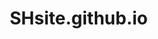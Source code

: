 # SHsite.github.io
<!DOCTYPE html>
<html lang="ko">
<head>
    <meta charset="UTF-8">
    <meta name="viewport" content="width=device-width, initial-scale=1.0">
    <title>팀효과성 진단 리포트 자동화 시스템</title>
    <script src="https://cdnjs.cloudflare.com/ajax/libs/Chart.js/3.9.1/chart.min.js"></script>
    <script src="https://cdnjs.cloudflare.com/ajax/libs/PapaParse/5.4.1/papaparse.min.js"></script>
    <style>
        * {
            margin: 0;
            padding: 0;
            box-sizing: border-box;
        }
        
        body {
            font-family: 'Malgun Gothic', '맑은 고딕', sans-serif;
            line-height: 1.6;
            color: #333;
            background: linear-gradient(135deg, #667eea 0%, #764ba2 100%);
            min-height: 100vh;
        }
        
        .container {
            max-width: 1200px;
            margin: 0 auto;
            padding: 20px;
        }
        
        .header {
            background: rgba(255, 255, 255, 0.95);
            backdrop-filter: blur(10px);
            border-radius: 20px;
            padding: 30px;
            margin-bottom: 30px;
            box-shadow: 0 20px 40px rgba(0, 0, 0, 0.1);
            text-align: center;
        }
        
        .header h1 {
            color: #2c3e50;
            margin-bottom: 10px;
            font-size: 2.5em;
            font-weight: 700;
        }
        
        .header p {
            color: #7f8c8d;
            font-size: 1.1em;
        }
        
        .input-section, .report-section {
            background: rgba(255, 255, 255, 0.95);
            backdrop-filter: blur(10px);
            border-radius: 20px;
            padding: 30px;
            margin-bottom: 30px;
            box-shadow: 0 20px 40px rgba(0, 0, 0, 0.1);
        }
        
        .section-title {
            color: #2c3e50;
            margin-bottom: 25px;
            font-size: 1.8em;
            font-weight: 600;
            border-bottom: 3px solid #3498db;
            padding-bottom: 10px;
        }
        
        .form-group {
            margin-bottom: 20px;
        }
        
        .form-group label {
            display: block;
            margin-bottom: 8px;
            font-weight: 600;
            color: #2c3e50;
        }
        
        .form-group input, .form-group select {
            width: 100%;
            padding: 12px;
            border: 2px solid #e0e0e0;
            border-radius: 10px;
            font-size: 16px;
            transition: border-color 0.3s ease;
        }
        
        .form-group input:focus, .form-group select:focus {
            outline: none;
            border-color: #3498db;
        }
        
        .file-upload {
            border: 2px dashed #3498db;
            border-radius: 10px;
            padding: 30px;
            text-align: center;
            background: #f8f9fa;
            cursor: pointer;
            transition: all 0.3s ease;
        }
        
        .file-upload:hover {
            background: #e3f2fd;
            border-color: #2196f3;
        }
        
        .file-upload input {
            display: none;
        }
        
        .btn {
            background: linear-gradient(135deg, #667eea 0%, #764ba2 100%);
            color: white;
            border: none;
            padding: 15px 30px;
            border-radius: 50px;
            cursor: pointer;
            font-size: 16px;
            font-weight: 600;
            transition: all 0.3s ease;
            box-shadow: 0 10px 20px rgba(0, 0, 0, 0.1);
        }
        
        .btn:hover {
            transform: translateY(-2px);
            box-shadow: 0 15px 30px rgba(0, 0, 0, 0.2);
        }
        
        .btn-group {
            display: flex;
            gap: 15px;
            margin-top: 20px;
        }
        
        .report-content {
            display: none;
        }
        
        .report-header {
            display: flex;
            justify-content: space-between;
            align-items: center;
            margin-bottom: 30px;
            padding-bottom: 20px;
            border-bottom: 2px solid #e0e0e0;
        }
        
        .company-info h2 {
            color: #2c3e50;
            margin-bottom: 5px;
        }
        
        .company-info p {
            color: #7f8c8d;
        }
        
        .logo-container {
            max-width: 150px;
            max-height: 80px;
        }
        
        .logo-container img {
            max-width: 100%;
            max-height: 100%;
            object-fit: contain;
        }
        
        .stats-grid {
            display: grid;
            grid-template-columns: repeat(auto-fit, minmax(200px, 1fr));
            gap: 20px;
            margin-bottom: 30px;
        }
        
        .stat-card {
            background: linear-gradient(135deg, #667eea 0%, #764ba2 100%);
            color: white;
            padding: 20px;
            border-radius: 15px;
            text-align: center;
            box-shadow: 0 10px 20px rgba(0, 0, 0, 0.1);
        }
        
        .stat-card h3 {
            font-size: 2em;
            margin-bottom: 5px;
        }
        
        .stat-card p {
            opacity: 0.9;
        }
        
        .chart-container {
            margin: 30px 0;
            background: white;
            border-radius: 15px;
            padding: 20px;
            box-shadow: 0 5px 15px rgba(0, 0, 0, 0.1);
        }
        
        .findings {
            background: #f8f9fa;
            border-left: 5px solid #3498db;
            padding: 20px;
            margin: 20px 0;
            border-radius: 0 10px 10px 0;
        }
        
        .findings h4 {
            color: #2c3e50;
            margin-bottom: 15px;
        }
        
        .findings ul {
            list-style: none;
            padding-left: 0;
        }
        
        .findings li {
            margin-bottom: 8px;
            padding-left: 20px;
            position: relative;
        }
        
        .findings li:before {
            content: "▶";
            color: #3498db;
            position: absolute;
            left: 0;
        }
        
        .factor-details {
            display: grid;
            grid-template-columns: repeat(auto-fit, minmax(300px, 1fr));
            gap: 20px;
            margin: 30px 0;
        }
        
        .factor-card {
            background: white;
            border-radius: 15px;
            padding: 20px;
            box-shadow: 0 5px 15px rgba(0, 0, 0, 0.1);
            border-top: 4px solid;
        }
        
        .factor-card.direction { border-top-color: #e74c3c; }
        .factor-card.relationship { border-top-color: #f39c12; }
        .factor-card.execution { border-top-color: #27ae60; }
        .factor-card.arrangement { border-top-color: #3498db; }
        .factor-card.management { border-top-color: #9b59b6; }
        .factor-card.agility { border-top-color: #1abc9c; }
        
        .factor-card h4 {
            margin-bottom: 15px;
            color: #2c3e50;
        }
        
        .score-display {
            font-size: 1.5em;
            font-weight: bold;
            margin-bottom: 10px;
        }
        
        .gap-display {
            font-size: 0.9em;
            color: #7f8c8d;
        }
        
        .subjective-responses {
            background: #f8f9fa;
            border-radius: 15px;
            padding: 25px;
            margin: 30px 0;
        }
        
        .response-category {
            margin-bottom: 25px;
        }
        
        .response-category h4 {
            color: #2c3e50;
            margin-bottom: 15px;
            padding-bottom: 8px;
            border-bottom: 2px solid #3498db;
        }
        
        .response-list {
            background: white;
            border-radius: 10px;
            padding: 15px;
            margin-top: 10px;
        }
        
        .response-item {
            margin-bottom: 10px;
            padding: 8px 12px;
            background: #f1f3f4;
            border-radius: 8px;
            font-size: 0.95em;
        }
        
        @media print {
            body {
                background: white;
                color: black;
            }
            
            .input-section {
                display: none;
            }
            
            .report-content {
                display: block !important;
            }
            
            .btn-group {
                display: none;
            }
            
            .chart-container {
                page-break-inside: avoid;
            }
        }
        
        .hidden {
            display: none;
        }
    </style>
</head>
<body>
    <div class="container">
        <!-- Header -->
        <div class="header">
            <h1>팀효과성 진단 리포트 자동화 시스템</h1>
            <p>DREAM+A 모델 기반 팀효과성 진단 및 리포트 생성</p>
        </div>

        <!-- Input Section -->
        <div class="input-section" id="inputSection">
            <h2 class="section-title">📊 진단 정보 입력</h2>
            
            <div class="form-group">
                <label for="companyName">회사명</label>
                <input type="text" id="companyName" placeholder="예: 서울대학교병원 건강증진센터">
            </div>
            
            <div class="form-group">
                <label for="teamName">팀/부서명</label>
                <input type="text" id="teamName" placeholder="예: 건강증진센터">
            </div>
            
            <div class="form-group">
                <label for="reportDate">진단일자</label>
                <input type="date" id="reportDate">
            </div>
            
            <div class="form-group">
                <label for="totalMembers">전체 인원</label>
                <input type="number" id="totalMembers" placeholder="36" min="1">
            </div>
            
            <div class="form-group">
                <label for="leaderCount">팀장 수</label>
                <input type="number" id="leaderCount" placeholder="1" min="1">
            </div>
            
            <div class="form-group">
                <label for="logoUpload">회사 로고</label>
                <div class="file-upload" onclick="document.getElementById('logoFile').click()">
                    <input type="file" id="logoFile" accept="image/*">
                    <p>클릭하여 로고 이미지를 업로드하세요</p>
                    <small>PNG, JPG, GIF 형식 지원</small>
                </div>
            </div>
            
            <div class="form-group">
                <label for="csvUpload">설문 데이터 (CSV)</label>
                <div class="file-upload" onclick="document.getElementById('csvFile').click()">
                    <input type="file" id="csvFile" accept=".csv">
                    <p>클릭하여 CSV 파일을 업로드하세요</p>
                    <small>기존 양식과 동일한 구조의 CSV 파일</small>
                </div>
            </div>
            
            <div class="btn-group">
                <button class="btn" onclick="generateReport()">📈 리포트 생성</button>
                <button class="btn" onclick="loadSampleData()" style="background: linear-gradient(135deg, #27ae60 0%, #2ecc71 100%);">📋 샘플 데이터 로드</button>
            </div>
        </div>

        <!-- Report Section -->
        <div class="report-section" id="reportSection">
            <div class="report-content" id="reportContent">
                <!-- 리포트 내용이 여기에 동적으로 생성됩니다 -->
            </div>
            
            <div class="btn-group">
                <button class="btn" onclick="printReport()">🖨️ 인쇄/PDF</button>
                <button class="btn" onclick="showInputSection()" style="background: linear-gradient(135deg, #f39c12 0%, #e67e22 100%);">📝 새 리포트 작성</button>
            </div>
        </div>
    </div>

    <script>
        // DREAM+A 모델 정의
        const dreamModel = {
            factors: {
                'D': { 
                    name: '명확한 방향성', 
                    color: '#e74c3c',
                    subfactors: [
                        { key: 'direction_understanding', name: '팀 목표/방향성 인지 및 이해', items: [1, 7, 13] },
                        { key: 'direction_alignment', name: '팀 목표/방향성 정렬', items: [19, 25, 31] }
                    ]
                },
                'R': { 
                    name: '긍정적 관계', 
                    color: '#f39c12',
                    subfactors: [
                        { key: 'emotional_trust', name: '정서적 신뢰관계', items: [2, 8, 14, 32] },
                        { key: 'open_communication', name: '개방적 소통', items: [20, 26] }
                    ]
                },
                'E': { 
                    name: '팀으로서 실행', 
                    color: '#27ae60',
                    subfactors: [
                        { key: 'knowledge_sharing', name: '지식/기술 공유를 통한 성장', items: [3, 9, 15, 21, 27, 33] },
                        { key: 'constructive_feedback', name: '건설적 문제제기와 피드백', items: [] }
                    ]
                },
                'A': { 
                    name: '팀 역할 정렬', 
                    color: '#3498db',
                    subfactors: [
                        { key: 'effective_role_distribution', name: '효과적인 역할 배분', items: [4, 10, 16, 22, 28, 34] },
                        { key: 'mutual_role_understanding', name: '상호 역할 이해 및 조정', items: [] }
                    ]
                },
                'M': { 
                    name: '팀 업무 관리', 
                    color: '#9b59b6',
                    subfactors: [
                        { key: 'performance_facilitation', name: '실행을 촉진하는 수행관리', items: [5, 11, 17, 23, 29, 35] },
                        { key: 'process_recognition', name: '과정 및 결과에 대한 인정', items: [] }
                    ]
                },
                '+A': { 
                    name: '팀 민첩성', 
                    color: '#1abc9c',
                    subfactors: [
                        { key: 'situational_awareness', name: '상시경계', items: [6] },
                        { key: 'speed', name: '신속성', items: [12, 18, 24] },
                        { key: 'flexibility', name: '유연성', items: [30, 36] }
                    ]
                }
            }
        };

        let surveyData = null;
        let companyLogo = null;

        // 파일 업로드 핸들러
        document.getElementById('logoFile').addEventListener('change', function(e) {
            const file = e.target.files[0];
            if (file) {
                const reader = new FileReader();
                reader.onload = function(e) {
                    companyLogo = e.target.result;
                };
                reader.readAsDataURL(file);
            }
        });

        document.getElementById('csvFile').addEventListener('change', function(e) {
            const file = e.target.files[0];
            if (file) {
                Papa.parse(file, {
                    header: true,
                    skipEmptyLines: true,
                    complete: function(results) {
                        surveyData = results.data;
                        console.log('CSV 데이터 로드 완료:', surveyData.length, '개 응답');
                    },
                    error: function(error) {
                        alert('CSV 파일 읽기 오류: ' + error.message);
                    }
                });
            }
        });

        // 샘플 데이터 로드
        function loadSampleData() {
            document.getElementById('companyName').value = '서울대학교병원';
            document.getElementById('teamName').value = '건강증진센터';
            document.getElementById('reportDate').value = '2023-05-02';
            document.getElementById('totalMembers').value = '36';
            document.getElementById('leaderCount').value = '1';
            
            // 샘플 CSV 데이터 파싱 (실제 데이터)
            const sampleCsvData = `응답자ID,귀하의 직책을 선택해 주세요,우리 팀원들은 팀의 미션과 목표를 명확히 이해하고 있다.,우리 팀원들은 동료의 경험 의견 성향 차이를 인정하고 커뮤니케이션 한다.,우리 팀원들은 새롭게 학습한 지식/기술을 적극적으로 공유한다,우리 팀은 구성원의 역량과 개인의 니즈를 고려해 업무가 배분되어 있다.,우리 팀의 구성원들은 업무 목표 수립 시 적극적으로 참여하고 있다.,우리 팀원들은 의료환경이나 고객의 요구 및 변화를 예의 주시하고 있다.,우리 팀원들은 팀 목표가 조직의 비전 전략과 연계되어 있음을 명확히 인식하고 있다.,우리 팀원들은 동료의 업무 외적인 부분에 대해서도 관심을 갖고 배려한다.,우리 팀원들은 업무 수행에 요구되는 정보 등의 리소스를 충분히 공유하고 있다.,우리 팀은 업무 간 연계성을 고려하여 유기적으로 담당 업무를 조정하고 있다.,우리 팀원들은 각자의 목표를 달성하기 위한 구체적인 실행계획을 가지고 있다.,우리 팀원들은 빠른 환경 변화 속에서 새로운 지식과 기술 등에 대해 인지하고 있다.,우리 팀원들은 자신의 업무가 팀의 목표 달성에 기여하고 있음을 명확하게 인식하고 있다.,우리 팀원들은 동료의 말과 행동을 믿고 존중한다.,우리 팀원들은 업무가 마무리 되었을 때 수행과정과 결과를 복기하여 향후 팀 업무에 적용한다.,우리 팀원들은 리더로부터 업무 수행에 필요한 권한과 책임을 위임 받아 일하고 있다.,우리 팀원들은 업무 수행에 대해 진척도 관리를 지속적으로 받고 있다.,우리 팀원들은 내외부 고객들의 요구사항 또는 문제 발생시 신속하게 필요한 대안을 마련한다.,우리 팀원들은 팀 목표와 실행계획 수립 과정에 참여한다.,우리 팀원들은 동료의 입장과 상황을 고려해 열린 자세로 들으려고 노력한다.,우리 팀원들은 팀원간 피드백을 적극적으로 수용한다.,우리 팀원들은 서로가 맡고 있는 업무의 역할과 책임을 잘 인식하고 있다.,우리 팀원들은 업적 및 역량 평가가 공정하다고 생각한다.,우리 팀원들은 과제를 수행 할 때 사전 계획 수립이나 점검하기 보다는 신속하게 실행하는 것에 더 큰 가치를 둔다,우리 팀원들은 개인의 과제 목표 비전이 팀의 과제 목표 비전과 연계되어 있다고 느끼고 있다.,우리 팀원들은 동료와 의견차이가 발생할 경우 적극적으로 해결책을 모색한다.,우리 팀원들은 업무에서 예측되는 리스크 문제점 등을 적극적으로 제시한다.,우리 팀원들은 팀 내 업무분장에 문제가 발생할 경우 적극적으로 해결책을 모색한다.,우리 팀원들은 성과에 따라 공정하게 보상받고 있다고 느낀다.,우리 팀원들은 대내외 환경이 변할 경우 기존의 목표와 실행계획을 유연하게 수정한다.,우리 팀원들은 동료의 업무 내용과 진행 상황을 파악하고 있다.,우리 팀원들은 동료와 관계 갈등이 발생한 경우 이를 해소하기 위해 적극 노력한다.,우리 팀원들은 타 팀원의 문제를 해결할 수 있는 아이디어를 적극적으로 개진한다.,우리 팀의 하위 파트/그룹은 팀 성과달성을 지원하는데 있어 효과적으로 구성되어 있다.,우리 팀원들은 수행과정과 성과에 대해 적극적인 칭찬과 인정을 받고 있다고 느낀다.,우리 팀원들은 최초의(한번 내린) 판단이나 대응에 얽매이지 않고 변화된 상황을 개방적으로 수용하고 다시 대응한다.
3,팀장,4,4,4,3,4,4,4,4,4,3,4,3,4,4,4,4,4,4,4,3,3,4,3,3,3,3,4,4,3,4,3,4,3,4,3,4
1,팀원,4,5,5,4,5,4,4,4,3,4,4,4,4,4,4,4,4,5,5,4,4,5,3,3,4,4,4,4,3,4,4,4,4,4,3,4
2,팀원,4,5,4,4,5,4,5,5,4,4,4,4,5,4,5,5,4,5,4,5,5,5,4,5,5,5,5,5,4,4,4,4,5,4,5,4`;

            Papa.parse(sampleCsvData, {
                header: true,
                skipEmptyLines: true,
                complete: function(results) {
                    surveyData = results.data;
                    alert('샘플 데이터가 로드되었습니다. 이제 리포트를 생성할 수 있습니다.');
                }
            });
        }

        // 리포트 생성
        function generateReport() {
            if (!surveyData) {
                alert('CSV 데이터를 먼저 업로드해주세요.');
                return;
            }

            const companyName = document.getElementById('companyName').value;
            const teamName = document.getElementById('teamName').value;
            const reportDate = document.getElementById('reportDate').value;
            const totalMembers = document.getElementById('totalMembers').value;
            const leaderCount = document.getElementById('leaderCount').value;

            if (!companyName || !teamName || !reportDate || !totalMembers) {
                alert('필수 정보를 모두 입력해주세요.');
                return;
            }

            // 데이터 분석
            const analysis = analyzeSurveyData(surveyData);
            
            // 리포트 HTML 생성
            const reportHtml = generateReportHtml({
                companyName,
                teamName,
                reportDate,
                totalMembers: parseInt(totalMembers),
                leaderCount: parseInt(leaderCount),
                analysis,
                logo: companyLogo
            });

            document.getElementById('reportContent').innerHTML = reportHtml;
            
            // 차트 생성
            setTimeout(() => {
                createCharts(analysis);
                document.getElementById('inputSection').style.display = 'none';
                document.getElementById('reportSection').style.display = 'block';
                document.querySelector('.report-content').style.display = 'block';
            }, 100);
        }

        // 설문 데이터 분석
        function analyzeSurveyData(data) {
            const leaders = data.filter(row => row['귀하의 직책을 선택해 주세요'] === '팀장');
            const members = data.filter(row => row['귀하의 직책을 선택해 주세요'] === '팀원');
            
            const questions = [];
            for (let i = 1; i <= 36; i++) {
                const columnName = Object.keys(data[0]).find(key => 
                    key.includes('우리 팀') && Object.keys(data[0]).indexOf(key) === i + 1
                );
                if (columnName) {
                    questions.push(columnName);
                }
            }

            // 각 문항별 점수 계산
            const scores = {
                total: { all: 0, leader: 0, member: 0 },
                factors: {},
                questions: []
            };

            // 문항별 분석
            questions.forEach((question, index) => {
                const allScores = data.map(row => parseFloat(row[question]) || 0).filter(score => score > 0);
                const leaderScores = leaders.map(row => parseFloat(row[question]) || 0).filter(score => score > 0);
                const memberScores = members.map(row => parseFloat(row[question]) || 0).filter(score => score > 0);

                const questionAnalysis = {
                    index: index + 1,
                    question: question.length > 50 ? question.substring(0, 50) + '...' : question,
                    fullQuestion: question,
                    all: allScores.length > 0 ? (allScores.reduce((a, b) => a + b, 0) / allScores.length) : 0,
                    leader: leaderScores.length > 0 ? (leaderScores.reduce((a, b
